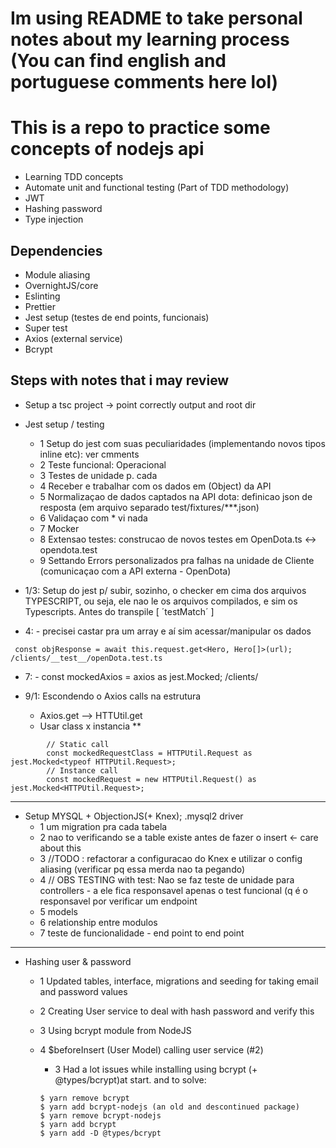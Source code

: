 # Im using README to take personal notes about my learning process (You can find english and portuguese comments here lol) 

# This is a repo to practice some concepts of nodejs api
- Learning TDD concepts
- Automate unit and functional testing (Part of TDD methodology)
- JWT 
- Hashing password
- Type injection 


## Dependencies
- Module aliasing 
- OvernightJS/core
- Eslinting
- Prettier
- Jest setup (testes de end points, funcionais)
- Super test
- Axios (external service)
- Bcrypt

## Steps with notes that i may review
- Setup a tsc project 
    -> point correctly output and root dir

- Jest setup / testing
  - 1  Setup do jest com suas peculiaridades (implementando novos tipos inline etc): ver cmments
  - 2  Teste funcional: Operacional 
  - 3  Testes de unidade p. cada 
  - 4  Receber e trabalhar com os dados em (Object) da  API
  - 5  Normalizaçao de dados captados na API dota: definicao json de resposta (em arquivo separado test/fixtures/***.json) 
  - 6  Validaçao com <Partial>  * vi nada
  - 7  Mocker 
  - 8  Extensao testes: construcao de novos testes em OpenDota.ts <-> opendota.test
  - 9  Settando Errors personalizados pra falhas na unidade de Cliente (comunicaçao com a API externa - OpenDota)


* 1/3: Setup do jest p/ subir, sozinho, o checker em cima dos arquivos TYPESCRIPT, ou seja, ele nao le os arquivos compilados, e sim os Typescripts. Antes do transpile [ ´testMatch´  ] 

 * 4: - precisei castar pra um array e aí sim acessar/manipular os dados
>
     const objResponse = await this.request.get<Hero, Hero[]>(url); /clients/__test__/openDota.test.ts

* 7: 
        - const mockedAxios = axios as jest.Mocked<typeof axios>; /clients/

* 9/1: Escondendo o Axios calls na estrutura
    * Axios.get --> HTTUtil.get
    * Usar class x instancia **    
> 
            // Static call
            const mockedRequestClass = HTTPUtil.Request as jest.Mocked<typeof HTTPUtil.Request>;
            // Instance call
            const mockedRequest = new HTTPUtil.Request() as jest.Mocked<HTTPUtil.Request>;


------
- Setup MYSQL + ObjectionJS(+ Knex);
.mysql2 driver
  - 1 um migration pra cada tabela 
  - 2 nao to verificando se a table existe antes de fazer o insert <- care about this
  - 3 //TODO : refactorar a configuracao do Knex e utilizar o config aliasing (verificar pq essa merda nao ta pegando)
  - 4 // OBS  TESTING with test: Nao se faz teste de unidade para controllers - a ele fica responsavel apenas o test funcional (q é o responsavel por verificar um endpoint
  - 5 models
  - 6 relationship entre modulos
  - 7 teste de funcionalidade - end point to end point

------
- Hashing user & password
  - 1 Updated tables, interface, migrations and seeding for taking email and password values
  - 2 Creating User service to deal with hash password and verify this 
  - 3 Using bcrypt module from NodeJS 
  - 4 $beforeInsert (User Model) calling user service (#2)




    * 3 Had a lot issues while installing using bcrypt (+ @types/bcrypt)at start. and to solve:
    > 
        $ yarn remove bcrypt
        $ yarn add bcrypt-nodejs (an old and descontinued package)
        $ yarn remove bcrypt-nodejs
        $ yarn add bcrypt 
        $ yarn add -D @types/bcrypt



